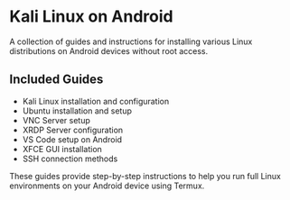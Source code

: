 # Kali Linux on Android

A collection of guides and instructions for installing various Linux distributions on Android devices without root access.

## Included Guides

- Kali Linux installation and configuration
- Ubuntu installation and setup
- VNC Server setup
- XRDP Server configuration
- VS Code setup on Android
- XFCE GUI installation
- SSH connection methods

These guides provide step-by-step instructions to help you run full Linux environments on your Android device using Termux.